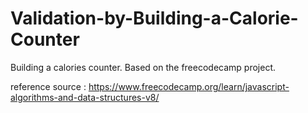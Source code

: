 # Validation-by-Building-a-Calorie-Counter
Building a calories counter. Based on the freecodecamp project.

reference source : https://www.freecodecamp.org/learn/javascript-algorithms-and-data-structures-v8/

